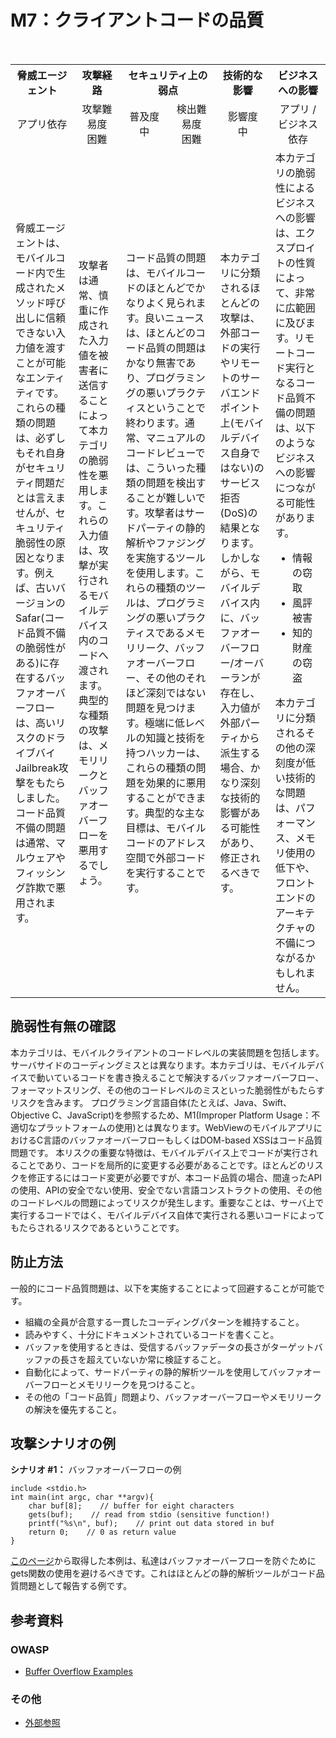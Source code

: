 # M7：クライアントコードの品質

<table>
 <tr>
  <th>脅威エージェント</th>
  <th>攻撃経路</th>
  <th colspan="2">セキュリティ上の弱点</th>
  <th>技術的な影響</th>
  <th>ビジネスへの影響</th>
 </tr>
 <tr>
  <td align="center" width="20%">アプリ依存 </td>
  <td align="center" width="15%">攻撃難易度<br>困難</td>
  <td align="center" width="15%">普及度<br>中</td>
  <td align="center" width="15%">検出難易度<br>困難</td>
  <td align="center" width="17.5%">影響度<br>中</td>
  <td align="center" width="17.5%">アプリ / ビジネス依存</td>
 </tr>
 <tr>
  <td>脅威エージェントは、モバイルコード内で生成されたメソッド呼び出しに信頼できない入力値を渡すことが可能なエンティティです。これらの種類の問題は、必ずしもそれ自身がセキュリティ問題だとは言えませんが、セキュリティ脆弱性の原因となります。例えば、古いバージョンのSafar(コード品質不備の脆弱性がある)に存在するバッファオーバーフローは、高いリスクのドライブバイJailbreak攻撃をもたらしました。コード品質不備の問題は通常、マルウェアやフィッシング詐欺で悪用されます。</td>
  <td>攻撃者は通常、慎重に作成された入力値を被害者に送信することによって本カテゴリの脆弱性を悪用します。これらの入力値は、攻撃が実行されるモバイルデバイス内のコードへ渡されます。典型的な種類の攻撃は、メモリリークとバッファオーバーフローを悪用するでしょう。</td>
  <td colspan="2">コード品質の問題は、モバイルコードのほとんどでかなりよく見られます。良いニュースは、ほとんどのコード品質の問題はかなり無害であり、プログラミングの悪いプラクティスということで終わります。通常、マニュアルのコードレビューでは、こういった種類の問題を検出することが難しいです。攻撃者はサードパーティの静的解析やファジングを実施するツールを使用します。これらの種類のツールは、プログラミングの悪いプラクティスであるメモリリーク、バッファオーバーフロー、その他のそれほど深刻ではない問題を見つけます。極端に低レベルの知識と技術を持つハッカーは、これらの種類の問題を効果的に悪用することができます。典型的な主な目標は、モバイルコードのアドレス空間で外部コードを実行することです。</td>
  <td>本カテゴリに分類されるほとんどの攻撃は、外部コードの実行やリモートのサーバエンドポイント上(モバイルデバイス自身ではない)のサービス拒否(DoS)の結果となります。しかしながら、モバイルデバイス内に、バッファオーバーフロー/オーバーランが存在し、入力値が外部パーティから派生する場合、かなり深刻な技術的影響がある可能性があり、修正されるべきです。</td>
  <td>本カテゴリの脆弱性によるビジネスへの影響は、エクスプロイトの性質によって、非常に広範囲に及びます。リモートコード実行となるコード品質不備の問題は、以下のようなビジネスへの影響につながる可能性があります。
   <ul>
    <li> 情報の窃取</li>
    <li> 風評被害</li>
    <li> 知的財産の窃盗</li>
   </ul>
   本カテゴリに分類されるその他の深刻度が低い技術的な問題は、パフォーマンス、メモリ使用の低下や、フロントエンドのアーキテクチャの不備につながるかもしれません。
  </td>
 </tr>
</table>



## 脆弱性有無の確認
本カテゴリは、モバイルクライアントのコードレベルの実装問題を包括します。サーバサイドのコーディングミスとは異なります。本カテゴリは、モバイルデバイスで動いているコードを書き換えることで解決するバッファオーバーフロー、フォーマットスリング、その他のコードレベルのミスといった脆弱性がもたらすリスクを含みます。
プログラミング言語自体(たとえば、Java、Swift、Objective C、JavaScript)を参照するため、M1(Improper Platform Usage：不適切なプラットフォームの使用)とは異なります。WebViewのモバイルアプリにおけるC言語のバッファオーバーフローもしくはDOM-based XSSはコード品質問題です。
本リスクの重要な特徴は、モバイルデバイス上でコードが実行されることであり、コードを局所的に変更する必要があることです。ほとんどのリスクを修正するにはコード変更が必要ですが、本コード品質の場合、間違ったAPIの使用、APIの安全でない使用、安全でない言語コンストラクトの使用、その他のコードレベルの問題によってリスクが発生します。重要なことは、サーバ上で実行するコードではく、モバイルデバイス自体で実行される悪いコードによってもたらされるリスクであるということです。


## 防止方法
一般的にコード品質問題は、以下を実施することによって回避することが可能です。
 - 組織の全員が合意する一貫したコーディングパターンを維持すること。
 - 読みやすく、十分にドキュメントされているコードを書くこと。
 - バッファを使用するときは、受信するバッファデータの長さがターゲットバッファの長さを超えていないか常に検証すること。
 - 自動化によって、サードパーティの静的解析ツールを使用してバッファオーバーフローとメモリリークを見つけること。
 - その他の「コード品質」問題より、バッファオーバーフローやメモリリークの解決を優先すること。
 

## 攻撃シナリオの例
**シナリオ #1：** バッファオーバーフローの例

```
include <stdio.h>
int main(int argc, char **argv){
    char buf[8];    // buffer for eight characters
    gets(buf);    // read from stdio (sensitive function!)
    printf("%s\n", buf);    // print out data stored in buf
    return 0;    // 0 as return value
}
```
[このページ](https://www.owasp.org/index.php/Buffer_overflow_attack)から取得した本例は、私達はバッファオーバーフローを防ぐためにgets関数の使用を避けるべきです。これはほとんどの静的解析ツールがコード品質問題として報告する例です。


## 参考資料
### OWASP
 - [Buffer Overflow Examples](https://www.owasp.org/index.php/Buffer_overflow_attack)

### その他 
 - [外部参照](http://cwe.mitre.org/)
